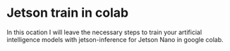 # Jetson train in colab

In this ocation I will leave the necessary steps to train your artificial intelligence models with jetson-inference for Jetson Nano in google colab.

